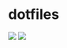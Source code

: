 # dotfiles

![](https://github.com/le0tk0k/dotfiles/workflows/Lint/badge.svg)
![](https://github.com/le0tk0k/dotfiles/workflows/Test/badge.svt)
